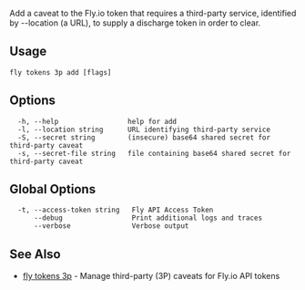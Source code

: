 Add a caveat to the Fly.io token that requires a third-party service,
identified by --location (a URL), to supply a discharge token in order to clear.


## Usage
~~~
fly tokens 3p add [flags]
~~~

## Options

~~~
  -h, --help                 help for add
  -l, --location string      URL identifying third-party service
  -S, --secret string        (insecure) base64 shared secret for third-party caveat
  -s, --secret-file string   file containing base64 shared secret for third-party caveat
~~~

## Global Options

~~~
  -t, --access-token string   Fly API Access Token
      --debug                 Print additional logs and traces
      --verbose               Verbose output
~~~

## See Also

* [fly tokens 3p](/docs/flyctl/fly-tokens-3p/)	 - Manage third-party (3P) caveats for Fly.io API tokens

